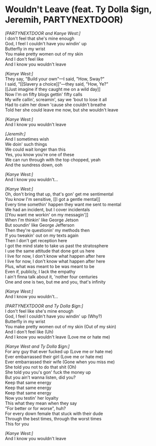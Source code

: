 # Wouldn't Leave (feat. Ty Dolla $ign, Jeremih, PARTYNEXTDOOR)

_[PARTYNEXTDOOR and Kanye West:]_  
I don't feel that she's mine enough  
God, I feel I couldn't have you windin' up  
Butterfly in my wrist  
You make pretty women out of my skin  
And I don't feel like  
And I know you wouldn't leave  

_[Kanye West:]_  
They say, "Build your own"—I said, "How, Sway?"  
I said, "[[Slavery a choice]]"—they said, "How, Ye?"  
[[Just imagine if they caught me on a wild day]]  
Now I'm on fifty blogs gettin' fifty calls  
My wife callin', screamin', say we 'bout to lose it all  
Had to calm her down 'cause she couldn't breathe  
Told her she could leave me now, but she wouldn't leave  

_[Kanye West:]_  
And I know you wouldn't leave  

_[Jeremih:]_  
And I sometimes wish  
We doin' such things  
We could wait longer than this  
Yes, you know you're one of these  
We can run through with the top chopped, yeah  
And the sundress down, ooh  

_[Kanye West:]_  
And I know you wouldn't…  

_[Kanye West:]_  
Oh, don't bring that up, that's gon' get me sentimental  
You know I'm sensitive, [[I got a gentle mental]]  
Every time somethin' happen they want me sent to mental  
We had an incident, but I cover incidentals  
[[You want me workin' on my messagin']]  
When I'm thinkin' like George Jetson  
But soundin' like George Jefferson  
Then they're questionin' my methods then  
If you tweakin' out on my texts again  
Then I don't get reception here  
I got the mind state to take us past the stratosphere  
I use the same attitude that done got us here  
I live for now, I don't know what happen after here  
I live for now, I don't know what happen after here  
Plus, what was meant to be was meant to be  
Even if, publicly, I lack the empathy  
I ain't finna talk about it, 'nother four centuries  
One and one is two, but me and you, that's infinity  

_[Kanye West:]_  
And I know you wouldn't…  

_[PARTYNEXTDOOR and Ty Dolla $ign:]_  
I don't feel like she's mine enough  
God, I feel I couldn't have you windin' up (Why?)  
Butterfly in my wrist  
You make pretty women out of my skin (Out of my skin)  
And I don't feel like (Uh)  
And I know you wouldn't leave (Love me or hate me)  

_[Kanye West and Ty Dolla $ign:]_  
For any guy that ever fucked up (Love me or hate me)  
Ever embarrassed their girl (Love me or hate me)  
Ever embarrassed their wife (Gone when you miss me)  
She told you not to do that shit (Oh)  
She told you you's gon' fuck the money up  
But you ain't wanna listen, did you?  
Keep that same energy  
Keep that same energy  
Keep that same energy  
Now you testin' her loyalty  
This what they mean when they say  
"For better or for worse", huh?  
For every down female that stuck with their dude  
Through the best times, through the worst times  
This for you  

_[Kanye West:]_  
And I know you wouldn't leave
